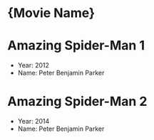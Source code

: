 # {Movie Name}

# Amazing Spider-Man 1
- Year: 2012
- Name: Peter Benjamin Parker

# Amazing Spider-Man 2
- Year: 2014
- Name: Peter Benjamin Parker
